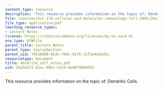 ```yaml
---
content_type: resource
description: 'This resource provides information on the topic of: Dendritic Cells.'
file: /courses/hst-176-cellular-and-molecular-immunology-fall-2005/2ba3e21161ac06b1e3146ad0749845d3_dendrite_cell_notes.pdf
file_type: application/pdf
learning_resource_types:
- Lecture Notes
license: https://creativecommons.org/licenses/by-nc-sa/4.0/
ocw_type: OCWFile
parent_title: Lecture Notes
parent_type: CourseSection
parent_uid: 70516006-6b3c-70dc-617b-15f2e4eda35c
resourcetype: Document
title: dendrite_cell_notes.pdf
uid: 2ba3e211-61ac-06b1-e314-6ad0749845d3
---
```

This resource provides information on the topic of: Dendritic Cells.